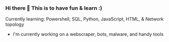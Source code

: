 ### Hi there 👋 This is to have fun & learn :)

Currently learning: Powershell, SQL, Python, JavaScript, HTML, & Network topology 

- I'm currently working on a webscraper, bots, malware, and handy tools


<!--
**eldritchamigo/eldritchamigo** is a ✨ _special_ ✨ repository because its `README.md` (this file) appears on your GitHub profile.

Here are some ideas to get you started:

- 🔭 I’m currently working on ...
- 🌱 I’m currently learning ...
- 👯 I’m looking to collaborate on ...
- 🤔 I’m looking for help with ...
- 💬 Ask me about ...
- 📫 How to reach me: ...
- 😄 Pronouns: ...
- ⚡ Fun fact: ...
-->
